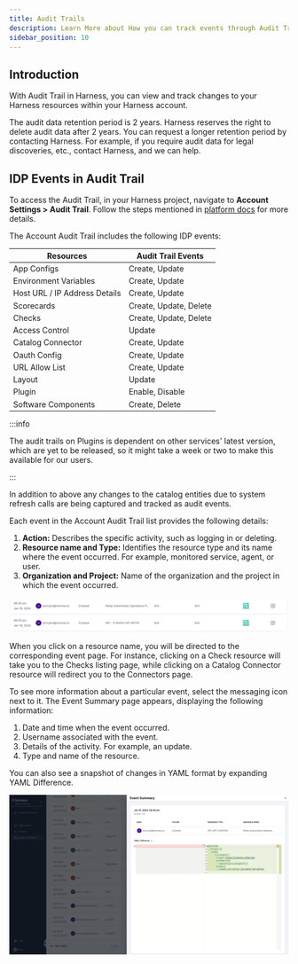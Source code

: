 ```yaml
---
title: Audit Trails
description: Learn More about How you can track events through Audit Trails
sidebar_position: 10
---
```


## Introduction

With Audit Trail in Harness, you can view and track changes to your Harness resources within your Harness account.

The audit data retention period is 2 years. Harness reserves the right to delete audit data after 2 years. You can request a longer retention period by contacting Harness. For example, if you require audit data for legal discoveries, etc., contact Harness, and we can help.

## IDP Events in Audit Trail

To access the Audit Trail, in your Harness project, navigate to **Account Settings > Audit Trail**. Follow the steps mentioned in [platform docs](https://developer.harness.io/docs/platform/governance/audit-trail/#step-view-an-audit-trail) for more details.

The Account Audit Trail includes the following IDP events:

| Resources                     | Audit Trail Events     |
|-------------------------------|------------------------|
| App Configs                   | Create, Update         |
| Environment Variables         | Create, Update         |
| Host URL / IP Address Details | Create, Update         |
| Scorecards                    | Create, Update, Delete |
| Checks                        | Create, Update, Delete |
| Access Control                | Update                 |
| Catalog Connector              | Create, Update         |
| Oauth Config                  | Create, Update         |
| URL Allow List                | Create, Update         |
| Layout                        | Update                 |
| Plugin                        | Enable, Disable        |
| Software Components           | Create, Delete         |

:::info

The audit trails on Plugins is dependent on other services' latest version, which are yet to be released, so it might take a week or two to make this available for our users. 

:::

In addition to above any changes to the catalog entities due to system refresh calls are being captured and tracked as audit events.


Each event in the Account Audit Trail list provides the following details:

1. **Action:** Describes the specific activity, such as logging in or deleting.
2. **Resource name and Type:** Identifies the resource type and its name where the event occurred. For example, monitored service, agent, or user.
3. **Organization and Project:** Name of the organization and the project in which the event occurred.

![](./static/audit-trail.png)

When you click on a resource name, you will be directed to the corresponding event page. For instance, clicking on a Check resource will take you to the Checks listing page, while clicking on a Catalog Connector resource will redirect you to the Connectors page.


To see more information about a particular event, select the messaging icon next to it. The Event Summary page appears, displaying the following information:

1. Date and time when the event occurred.
2. Username associated with the event.
3. Details of the activity. For example, an update.
4. Type and name of the resource.

You can also see a snapshot of changes in YAML format by expanding YAML Difference.

![](./static/yaml-diff-audit-trail.png)